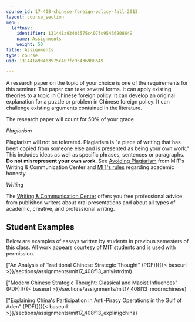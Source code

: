 ```yaml
---
course_id: 17-408-chinese-foreign-policy-fall-2013
layout: course_section
menu:
  leftnav:
    identifier: 131441a934b3575c407fc95436908649
    name: Assignments
    weight: 50
title: Assignments
type: course
uid: 131441a934b3575c407fc95436908649

---
```


A research paper on the topic of your choice is one of the requirements for this seminar. The paper can take several forms. It can apply existing theories to a topic in Chinese foreign policy. It can develop an original explanation for a puzzle or problem in Chinese foreign policy. It can challenge existing arguments contained in the literature.

The research paper will count for 50% of your grade.

_Plagiarism_

Plagiarism will not be tolerated. Plagiarism is "a piece of writing that has been copied from someone else and is presented as being your own work." This includes ideas as well as specific phrases, sentences or paragraphs. **Do not misrepresent your own work**. See [Avoiding Plagiarism](http://cmsw.mit.edu/writing-and-communication-center/avoiding-plagiarism/) from MIT's Writing & Communication Center and [MIT's rules](http://web.mit.edu/policies/10/index.html) regarding academic honesty.

_Writing_

The [Writing & Communication Center](http://cmsw.mit.edu/writing-and-communication-center/) offers you free professional advice from published writers about oral presentations and about all types of academic, creative, and professional writing.

Student Examples
----------------

Below are examples of essays written by students in previous semesters of this class. All work appears courtesy of MIT students and is used with permission.

["An Analysis of Traditional Chinese Strategic Thought" (PDF)]({{< baseurl >}}/sections/assignments/mit17_408f13_anlyistrdtnl)

["Modern Chinese Strategic Thought: Classical and Maoist Influences" (PDF)]({{< baseurl >}}/sections/assignments/mit17_408f13_modrnchinese)

["Explaining China's Participation in Anti-Piracy Operations in the Gulf of Aden" (PDF)]({{< baseurl >}}/sections/assignments/mit17_408f13_explinigchina)